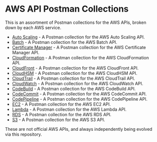 # AWS API Postman Collections
This is an assortment of Postman collections for the AWS APIs, broken down by each AWS service.

- [Auto Scaling](auto-scaling/README.md) - A Postman collection for the AWS Auto Scaling API.
- [Batch](batch/README.md) - A Postman collection for the AWS Batch API.
- [Certificate Manager](certificate-manager/README.md) - A Postman collection for the AWS Certificate Manager API.
- [CloudFormation](cloudformation/README.md) - A Postman collection for the AWS CloudFormation API.
- [CloudFront](cloudfront/README.md) - A Postman collection for the AWS CloudFront API.
- [CloudHSM](cloudhsm/README.md) - A Postman collection for the AWS CloudHSM API.
- [CloudTrail](cloudtrail/README.md) - A Postman collection for the AWS CloudTrail API.
- [CloudWatch](cloudwatch/README.md) - A Postman collection for the AWS CloudWatch API.
- [CodeBuild](codebuild/README.md) - A Postman collection for the AWS CodeBuild API.
- [CodeCommit](codecommit/README.md) - A Postman collection for the AWS CodeCommit API.
- [CodePipeline](codepipeline/README.md) - A Postman collection for the AWS CodePipeline API.
- [EC2](ec2/README.md) - A Postman collection for the AWS EC2 API.
- [Lambda](lambda/README.md) - A Postman collection for the AWS Lambda API.
- [RDS](rds/README.md) - A Postman collection for the AWS RDS API.
- [S3](s3/README.md) - A Postman collection for the AWS S3 API.

These are not official AWS APIs, and always independently being evolved via this repository.
